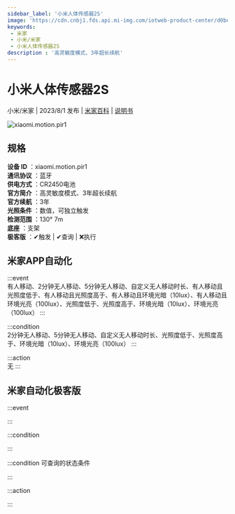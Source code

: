 ```yaml
---
sidebar_label: '小米人体传感器2S'
image: 'https://cdn.cnbj1.fds.api.mi-img.com/iotweb-product-center/d0be98f0495d12eaaf10b726393921fd_1680164909734.png?GalaxyAccessKeyId=AKVGLQWBOVIRQ3XLEW&Expires=9223372036854775807&Signature=D5DqnGYi7ZWjuGsn980JZsZnQt0='
keywords: 
 - 米家
 - 小米/米家
 - 小米人体传感器2S
description : '高灵敏度模式、3年超长续航'
---
```

# 小米人体传感器2S

小米/米家 | 2023/8/1 发布 | [米家百科](https://home.mi.com/webapp/content/baike/product/index.html?model=xiaomi.motion.pir1) | [说明书](https://home.mi.com/views/introduction.html?model=xiaomi.motion.pir1&region=cn)

![xiaomi.motion.pir1](https://cdn.cnbj1.fds.api.mi-img.com/iotweb-product-center/d0be98f0495d12eaaf10b726393921fd_1680164909734.png?GalaxyAccessKeyId=AKVGLQWBOVIRQ3XLEW&Expires=9223372036854775807&Signature=D5DqnGYi7ZWjuGsn980JZsZnQt0=)

## 规格  
> 
**设备 ID** ：xiaomi.motion.pir1  
**通讯协议** ：蓝牙  
**供电方式** ：CR2450电池  
**官方简介** ：高灵敏度模式、3年超长续航  
**官方续航** ：3年  
**光照条件** ：数值，可独立触发  
**检测范围** ：130° 7m  
**底座** ：支架  
**极客版** ：✔触发 | ✔查询 | ❌执行  

## 米家APP自动化  

:::event  
有人移动、2分钟无人移动、5分钟无人移动、自定义无人移动时长、有人移动且光照度低于、有人移动且光照度高于、有人移动且环境光暗（10lux）、有人移动且环境光亮（100lux）、光照度低于、光照度高于、环境光暗（10lux）、环境光亮（100lux）
:::

:::condition  
2分钟无人移动、5分钟无人移动、自定义无人移动时长、光照度低于、光照度高于、环境光暗（10lux）、环境光亮（100lux）
:::

:::action   
无
:::

## 米家自动化极客版  

:::event  

:::

:::condition  

:::

:::condition 可查询的状态条件  

:::

:::action  

:::

        
